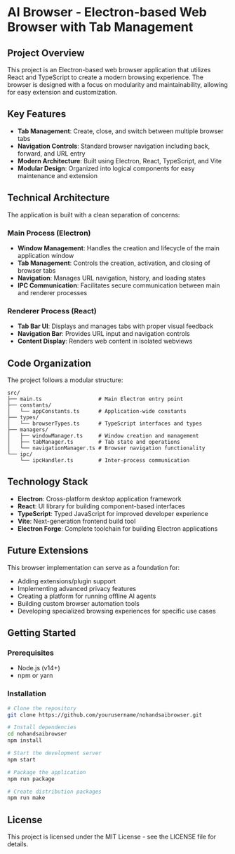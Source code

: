 # AI Browser - Electron-based Web Browser with Tab Management

## Project Overview

This project is an Electron-based web browser application that utilizes React and TypeScript to create a modern browsing experience. The browser is designed with a focus on modularity and maintainability, allowing for easy extension and customization.

## Key Features

- **Tab Management**: Create, close, and switch between multiple browser tabs
- **Navigation Controls**: Standard browser navigation including back, forward, and URL entry
- **Modern Architecture**: Built using Electron, React, TypeScript, and Vite
- **Modular Design**: Organized into logical components for easy maintenance and extension

## Technical Architecture

The application is built with a clean separation of concerns:

### Main Process (Electron)

- **Window Management**: Handles the creation and lifecycle of the main application window
- **Tab Management**: Controls the creation, activation, and closing of browser tabs
- **Navigation**: Manages URL navigation, history, and loading states
- **IPC Communication**: Facilitates secure communication between main and renderer processes

### Renderer Process (React)

- **Tab Bar UI**: Displays and manages tabs with proper visual feedback
- **Navigation Bar**: Provides URL input and navigation controls
- **Content Display**: Renders web content in isolated webviews

## Code Organization

The project follows a modular structure:

```
src/
├── main.ts                  # Main Electron entry point
├── constants/
│   └── appConstants.ts      # Application-wide constants
├── types/
│   └── browserTypes.ts      # TypeScript interfaces and types
├── managers/
│   ├── windowManager.ts     # Window creation and management
│   ├── tabManager.ts        # Tab state and operations
│   └── navigationManager.ts # Browser navigation functionality
└── ipc/
    └── ipcHandler.ts        # Inter-process communication
```

## Technology Stack

- **Electron**: Cross-platform desktop application framework
- **React**: UI library for building component-based interfaces
- **TypeScript**: Typed JavaScript for improved developer experience
- **Vite**: Next-generation frontend build tool
- **Electron Forge**: Complete toolchain for building Electron applications

## Future Extensions

This browser implementation can serve as a foundation for:

- Adding extensions/plugin support
- Implementing advanced privacy features
- Creating a platform for running offline AI agents
- Building custom browser automation tools
- Developing specialized browsing experiences for specific use cases

## Getting Started

### Prerequisites

- Node.js (v14+)
- npm or yarn

### Installation

```bash
# Clone the repository
git clone https://github.com/yourusername/nohandsaibrowser.git

# Install dependencies
cd nohandsaibrowser
npm install

# Start the development server
npm start

# Package the application
npm run package

# Create distribution packages
npm run make
```

## License

This project is licensed under the MIT License - see the LICENSE file for details.
